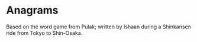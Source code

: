Anagrams
========

Based on the word game from Pulak; written by Ishaan during a Shinkansen ride from Tokyo to Shin-Osaka.
